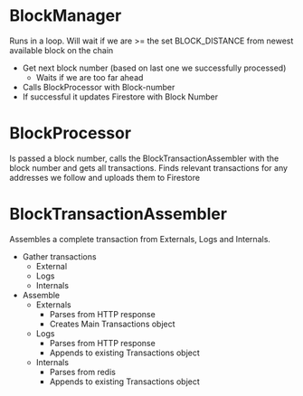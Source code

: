 # BlockManager
Runs in a loop. Will wait if we are >= the set BLOCK_DISTANCE from newest available block on the chain

- Get next block number (based on last one we successfully processed)
  - Waits if we are too far ahead
- Calls BlockProcessor with Block-number
- If successful it updates Firestore with Block Number

# BlockProcessor
Is passed a block number, calls the BlockTransactionAssembler with the block number and gets all transactions. Finds relevant transactions for any addresses we follow and uploads them to Firestore

# BlockTransactionAssembler
Assembles a complete transaction from Externals, Logs and Internals.
- Gather transactions
  - External
  - Logs
  - Internals
- Assemble
  - Externals
    - Parses from HTTP response
    - Creates Main Transactions object
  - Logs
    - Parses from HTTP response
    - Appends to existing Transactions object
  - Internals
    - Parses from redis
    - Appends to existing Transactions object
